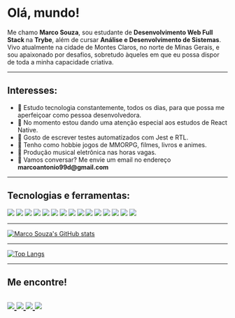 <h1> Olá, mundo! </h1> 
<p> Me chamo <b> Marco Souza</b>, sou estudante de <b> Desenvolvimento Web Full Stack </b> na <b>Trybe</b>, além de cursar <b>Análise e Desenvolvimento de Sistemas</b>.
Vivo atualmente na cidade de Montes Claros, no norte de Minas Gerais, e sou apaixonado por desafios, sobretudo àqueles em que eu possa dispor de toda a minha capacidade criativa.</p>
<hr />
<h2>Interesses:</h2>
<ul>
  <li>🌱 Estudo tecnologia constantemente, todos os dias, para que possa me aperfeiçoar como pessoa desenvolvedora.</li>
  <li>📱 No momento estou dando uma atenção especial aos estudos de React Native.</li>
  <li>🔌 Gosto de escrever testes automatizados com Jest e RTL.</li>
  <li>👾 Tenho como hobbie jogos de MMORPG, filmes, livros e animes.</li>
  <li>🎹 Produção musical eletrônica nas horas vagas.</li>
  <li>💌 Vamos conversar? Me envie um email no endereço <b>marcoantonio99d@gmail.com</b></li>
</ul>
<hr />
<h2>Tecnologias e ferramentas:</h2>
<div>
  <img src="https://img.shields.io/badge/HTML5-E34F26?style=for-the-badge&logo=html5&logoColor=white"/>
  <img src="https://img.shields.io/badge/CSS3-1572B6?style=for-the-badge&logo=css3&logoColor=white"/>
  <img src="https://img.shields.io/badge/JavaScript-323330?style=for-the-badge&logo=javascript&logoColor=F7DF1E"/>
  <img src="https://img.shields.io/badge/Jest-C21325?style=for-the-badge&logo=jest&logoColor=white"/>
  <img src="https://img.shields.io/badge/React-20232A?style=for-the-badge&logo=react&logoColor=61DAFB"/>
  <img src="https://img.shields.io/badge/React_Router-CA4245?style=for-the-badge&logo=react-router&logoColor=white"/>
  <img src="https://img.shields.io/badge/Redux-593D88?style=for-the-badge&logo=redux&logoColor=white"/>
  <img src="https://img.shields.io/badge/Bootstrap-563D7C?style=for-the-badge&logo=bootstrap&logoColor=white"/>
  <img src="https://img.shields.io/badge/Docker-2CA5E0?style=for-the-badge&logo=docker&logoColor=white"/>
  <img src="https://img.shields.io/badge/MySQL-005C84?style=for-the-badge&logo=mysql&logoColor=white"/>
  <img src="https://img.shields.io/badge/Node.js-339933?style=for-the-badge&logo=nodedotjs&logoColor=white"/>
  <img src="https://img.shields.io/badge/Express.js-000000?style=for-the-badge&logo=express&logoColor=white"/>
  <img src="https://img.shields.io/badge/TypeScript-007ACC?style=for-the-badge&logo=typescript&logoColor=white"/>
  <img src="https://img.shields.io/badge/VSCode-0078D4?style=for-the-badge&logo=visual%20studio%20code&logoColor=white"/>
  <img src="https://img.shields.io/badge/Sequelize-52B0E7?style=for-the-badge&logo=Sequelize&logoColor=white"/>
</div>

<hr />

[![Marco Souza's GitHub stats](https://github-readme-stats.vercel.app/api?username=marcoantoniosz)](https://github.com/marcoantoniosz/github-readme-stats)

<hr />

[![Top Langs](https://github-readme-stats.vercel.app/api/top-langs/?username=marcoantoniosz)](https://github.com/marcoantoniosz/github-readme-stats)

<hr />

<h2>Me encontre!<h2/>
  <a href="https://contate.me/marcoantoniosz" target="_blank">
    <img src="https://img.shields.io/badge/WhatsApp-25D366?style=for-the-badge&logo=whatsapp&logoColor=white"/>
  <a>
    
  <a href="https://www.linkedin.com/in/marcoantoniosz/" target="_blank"> 
    <img src="https://img.shields.io/badge/LinkedIn-0077B5?style=for-the-badge&logo=linkedin&logoColor=white"/>
  <a/>
    
  <a href="https://marcoantoniosz.github.io/" target="_blank"> 
    <img src="https://img.shields.io/badge/GitHub-100000?style=for-the-badge&logo=github&logoColor=white"/>
  <a/>
    
  <a href="https://www.instagram.com/coding_tom/" target="_blank"> 
    <img src="https://img.shields.io/badge/Instagram-E4405F?style=for-the-badge&logo=instagram&logoColor=white"/>
  <a/>
  
